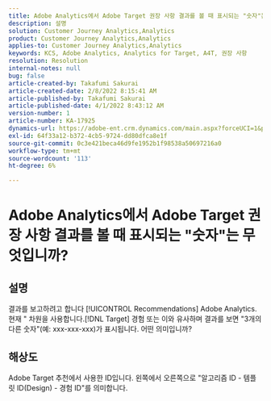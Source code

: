 ```yaml
---
title: Adobe Analytics에서 Adobe Target 권장 사항 결과를 볼 때 표시되는 "숫자"는 무엇입니까?
description: 설명
solution: Customer Journey Analytics,Analytics
product: Customer Journey Analytics,Analytics
applies-to: Customer Journey Analytics,Analytics
keywords: KCS, Adobe Analytics, Analytics for Target, A4T, 권장 사항
resolution: Resolution
internal-notes: null
bug: false
article-created-by: Takafumi Sakurai
article-created-date: 2/8/2022 8:15:41 AM
article-published-by: Takafumi Sakurai
article-published-date: 4/1/2022 8:43:12 AM
version-number: 1
article-number: KA-17925
dynamics-url: https://adobe-ent.crm.dynamics.com/main.aspx?forceUCI=1&pagetype=entityrecord&etn=knowledgearticle&id=5fe15f46-b788-ec11-93b0-00224805eb8d
exl-id: 64f33a12-b372-4cb5-9724-dd80dfca8e1f
source-git-commit: 0c3e421beca46d9fe1952b1f98538a50697216a0
workflow-type: tm+mt
source-wordcount: '113'
ht-degree: 6%

---
```


# Adobe Analytics에서 Adobe Target 권장 사항 결과를 볼 때 표시되는 &quot;숫자&quot;는 무엇입니까?

## 설명

결과를 보고하려고 합니다 [!UICONTROL Recommendations] Adobe Analytics. 현재 &quot; 차원을 사용합니다.[!DNL Target] 경험 또는 이와 유사하며 결과를 보면 &quot;3개의 다른 숫자&quot;(예: xxx-xxx-xxx)가 표시됩니다. 어떤 의미입니까?

## 해상도


Adobe Target 추천에서 사용한 ID입니다. 왼쪽에서 오른쪽으로 &quot;알고리즘 ID - 템플릿 ID(Design) - 경험 ID&quot;를 의미합니다.
